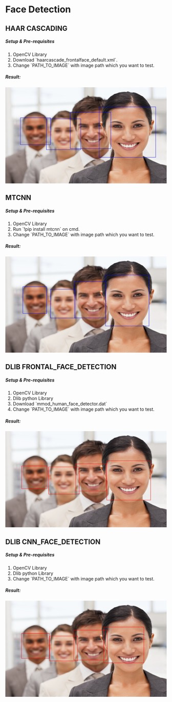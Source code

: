 # Face Detection


## HAAR CASCADING
##### Setup & Pre-requisites
<ol>
  <li>OpenCV Library</li>
  <li>Download `haarcascade_frontalface_default.xml`.</li>
  <li>Change `PATH_TO_IMAGE` with image path which you want to test.</li>
</ol>

##### Result:
<img height="300" width="600" src="FaceDetectionAnalysis/HaarResult/FaceDetected/img_40.jpg">


## MTCNN
##### Setup & Pre-requisites
<ol>
  <li>OpenCV Library</li>
  <li>Run `!pip install mtcnn` on cmd.</li>
  <li>Change `PATH_TO_IMAGE` with image path which you want to test.</li>
</ol>

##### Result:

<img height="300" width="600" src="FaceDetectionAnalysis/MTCNNResult/FaceDetected/img_40.jpg">


## DLIB FRONTAL_FACE_DETECTION
##### Setup & Pre-requisites
<ol>
  <li>OpenCV Library</li>
  <li>Dlib python Library</li>
  <li>Download `mmod_human_face_detector.dat`</li>
  <li>Change `PATH_TO_IMAGE` with image path which you want to test.</li>
</ol>

##### Result:

<img height="300" width="600" src="FaceDetectionAnalysis/DlibResult/FRONTAL_FACE_DETECTOR/FaceDetected/img_40.jpg">


## DLIB CNN_FACE_DETECTION
##### Setup & Pre-requisites
<ol>
  <li>OpenCV Library</li>
  <li>Dlib python Library</li>
  <li>Change `PATH_TO_IMAGE` with image path which you want to test.</li>
</ol>

##### Result:
<img height="300" width="600" src="FaceDetectionAnalysis/DlibResult/CNN/FaceDetected/img_40.jpg">
